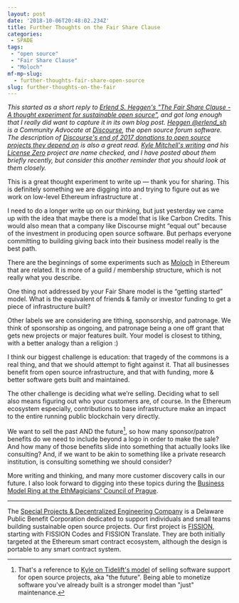 ```yaml
---
layout: post
date: '2018-10-06T20:48:02.234Z'
title: Further Thoughts on the Fair Share Clause
categories:
 - SPADE
tags:
 - "open source"
 - "Fair Share Clause"
 - "Moloch"
mf-mp-slug:
  - further-thoughts-fair-share-open-source
slug: further-thoughts-on-the-fair
---
```

_This started as a short reply to [Erlend S. Heggen's "The Fair Share Clause - A thought experiment for sustainable open source"](https://blog.erlend.sh/the-fair-share-clause-d891c5c2dc30), and got long enough that I really did want to capture it in its own blog post. [Heggen @erlend_sh](https://twitter.com/erlend_sh) is a Community Advocate at [Discourse](https://discourse.org/), the open source forum software. The description of [Discourse's end of 2017 donations to open source projects they depend on](https://blog.discourse.org/2017/12/discourse-gives-back-2017/) is also a great read. [Kyle Mitchell's writing](https://writing.kemitchell.com/) and his [License Zero](https://licensezero.com/) project are name checked, and I have posted about them briefly recently, but consider this another reminder that you should look at them closely._

This is a great thought experiment to write up — thank you for sharing. This is definitely something we are digging into and trying to figure out as we work on low-level Ethereum infrastructure at .

I need to do a longer write up on our thinking, but just yesterday we came up with the idea that maybe there is a model that is like Carbon Credits. This would also mean that a company like Discourse might “equal out” because of the investment in producing open source software. But perhaps everyone committing to building giving back into their business model really is the best path.

There are the beginnings of some experiments such as [Moloch](https://github.com/MolochVentures/moloch) in Ethereum that are related. It is more of a guild / membership structure, which is not really what you describe.

One thing not addressed by your Fair Share model is the “getting started” model. What is the equivalent of friends & family or investor funding to get a piece of infrastructure built?

Other labels we are considering are tithing, sponsorship, and patronage. We think of sponsorship as ongoing, and patronage being a one off grant that gets new projects or major features built. Your model is closest to tithing, with a better analogy than a religion :)

I think our biggest challenge is education: that tragedy of the commons is a real thing, and that we should attempt to fight against it. That all businesses benefit from open source infrastructure, and that with funding, more & better software gets built and maintained.

The other challenge is deciding what we’re selling. Deciding what to sell also means figuring out who your customers are, of course. In the Ethereum ecosystem especially, contributions to base infrastructure make an impact to the entire running public blockchain very directly.

We want to sell the past AND the future[^kemitchell-tidelift], so how many sponsor/patron benefits do we need to include beyond a logo in order to make the sale? And how many of those benefits slide into something that actually looks like consulting? And, if we want to be akin to something like a private research institution, is consulting something we should consider?

More writing and thinking, and many more customer discovery calls in our future. I also look forward to digging into these topics during the [Business Model Ring at the EthMagicians' Council of Prague](https://hackmd.io/DaJhrasLQteUk3IwX5bQAg#8-Business-Models-Ring).

---

The [Special Projects & Decentralized Engineering Company](https://spade.builders) is a Delaware Public Benefit Corporation dedicated to support individuals and small teams building sustainable open source projects. Our first project is [FISSION](https://fission.codes), starting with FISSION Codes and FISSION Translate. They are both initially targeted at the Ethereum smart contract ecosystem, although the design is portable to any smart contract system.

[^kemitchell-tidelift]: That's a reference to [Kyle on Tidelift's model](https://writing.kemitchell.com/2018/09/18/Lifting-Agreement.html) of selling software support for open source projects, aka "the future". Being able to monetize software you've already built is a stronger model than "just" maintenance.
